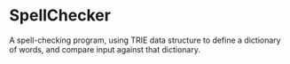 # SpellChecker
A spell-checking program, using TRIE data structure to define a dictionary of words, and compare input against that dictionary.

